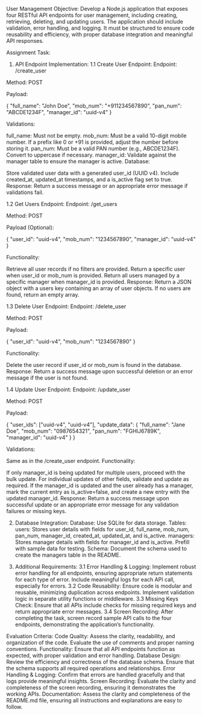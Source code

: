 User Management
Objective:
Develop a Node.js application that exposes four RESTful API endpoints for user management, including creating, retrieving, deleting, and updating users. The application should include validation, error handling, and logging. It must be structured to ensure code reusability and efficiency, with proper database integration and meaningful API responses.

Assignment Task:

1. API Endpoint Implementation:
   1.1 Create User Endpoint:
   Endpoint: /create_user

Method: POST

Payload:

{
"full_name": "John Doe",
"mob_num": "+911234567890",
"pan_num": "ABCDE1234F",
"manager_id": "uuid-v4"
}

Validations:

full_name: Must not be empty.
mob_num: Must be a valid 10-digit mobile number. If a prefix like 0 or +91 is provided, adjust the number before storing it.
pan_num: Must be a valid PAN number (e.g., ABCDE1234F). Convert to uppercase if necessary.
manager_id: Validate against the manager table to ensure the manager is active.
Database:

Store validated user data with a generated user_id (UUID v4).
Include created_at, updated_at timestamps, and a is_active flag set to true.
Response: Return a success message or an appropriate error message if validations fail.

1.2 Get Users Endpoint:
Endpoint: /get_users

Method: POST

Payload (Optional):

{
"user_id": "uuid-v4",
"mob_num": "1234567890",
"manager_id": "uuid-v4"
}

Functionality:

Retrieve all user records if no filters are provided.
Return a specific user when user_id or mob_num is provided.
Return all users managed by a specific manager when manager_id is provided.
Response: Return a JSON object with a users key containing an array of user objects. If no users are found, return an empty array.

1.3 Delete User Endpoint:
Endpoint: /delete_user

Method: POST

Payload:

{
"user_id": "uuid-v4",
"mob_num": "1234567890"
}

Functionality:

Delete the user record if user_id or mob_num is found in the database.
Response: Return a success message upon successful deletion or an error message if the user is not found.

1.4 Update User Endpoint:
Endpoint: /update_user

Method: POST

Payload:

{
"user_ids": ["uuid-v4", "uuid-v4"],
"update_data": {
"full_name": "Jane Doe",
"mob_num": "0987654321",
"pan_num": "FGHIJ6789K",
"manager_id": "uuid-v4"
}
}

Validations:

Same as in the /create_user endpoint.
Functionality:

If only manager_id is being updated for multiple users, proceed with the bulk update.
For individual updates of other fields, validate and update as required.
If the manager_id is updated and the user already has a manager, mark the current entry as is_active=false, and create a new entry with the updated manager_id.
Response: Return a success message upon successful update or an appropriate error message for any validation failures or missing keys.

2. Database Integration:
   Database: Use SQLite for data storage.
   Tables:
   users: Stores user details with fields for user_id, full_name, mob_num, pan_num, manager_id, created_at, updated_at, and is_active.
   managers: Stores manager details with fields for manager_id and is_active. Prefill with sample data for testing.
   Schema: Document the schema used to create the managers table in the README.

3. Additional Requirements:
   3.1 Error Handling & Logging:
   Implement robust error handling for all endpoints, ensuring appropriate return statements for each type of error.
   Include meaningful logs for each API call, especially for errors.
   3.2 Code Reusability:
   Ensure code is modular and reusable, minimizing duplication across endpoints.
   Implement validation logic in separate utility functions or middleware.
   3.3 Missing Keys Check:
   Ensure that all APIs include checks for missing required keys and return appropriate error messages.
   3.4 Screen Recording:
   After completing the task, screen record sample API calls to the four endpoints, demonstrating the application’s functionality.

Evaluation Criteria:
Code Quality:
Assess the clarity, readability, and organization of the code.
Evaluate the use of comments and proper naming conventions.
Functionality:
Ensure that all API endpoints function as expected, with proper validation and error handling.
Database Design:
Review the efficiency and correctness of the database schema.
Ensure that the schema supports all required operations and relationships.
Error Handling & Logging:
Confirm that errors are handled gracefully and that logs provide meaningful insights.
Screen Recording:
Evaluate the clarity and completeness of the screen recording, ensuring it demonstrates the working APIs.
Documentation:
Assess the clarity and completeness of the README.md file, ensuring all instructions and explanations are easy to follow.
